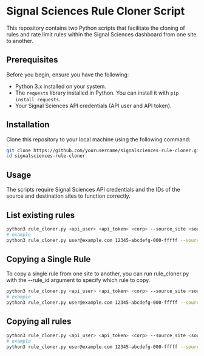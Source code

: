 # Signal Sciences Rule Cloner Script

This repository contains two Python scripts that facilitate the cloning of rules and rate limit rules within the Signal Sciences dashboard from one site to another.

## Prerequisites

Before you begin, ensure you have the following:

- Python 3.x installed on your system.
- The `requests` library installed in Python. You can install it with `pip install requests`.
- Your Signal Sciences API credentials (API user and API token).

## Installation

Clone this repository to your local machine using the following command:

```bash
git clone https://github.com/yourusername/signalsciences-rule-cloner.git
cd signalsciences-rule-cloner
```
## Usage
The scripts require Signal Sciences API credentials and the IDs of the source and destination sites to function correctly.

## List existing rules

```bash
python3 rule_cloner.py <api_user> <api_token> <corp> --source_site <source_site_id> --destination_site <destination_site_id> --show_rules
# example 
python3 rule_cloner.py user@example.com 12345-abcdefg-000-fffff --source_site staging --destination_site production --show_rules
```


## Copying a Single Rule
To copy a single rule from one site to another, you can run rule_cloner.py with the --rule_id argument to specify which rule to copy.

```bash
python3 rule_cloner.py <api_user> <api_token> <corp> --source_site <source_site_id> --destination_site <destination_site_id> --rule_id <rule_id>
# example
python3 rule_cloner.py user@example.com 12345-abcdefg-000-fffff --source_site staging --destination_site production --rule_id 699effd2lop3daf55

```

## Copying all rules

```bash
python3 rule_cloner.py <api_user> <api_token> <corp> --source_site <source_site_id> --destination_site <destination_site_id>
# example
python3 rule_cloner.py user@example.com 12345-abcdefg-000-fffff --source_site staging --destination_site production
